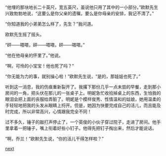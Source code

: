 
“他埋的那块地长二十英尺，宽五英尺，虽说他只用了其中的一小部分。”欧默先生兴致勃勃地说，“这要么是你父亲的遗嘱，要么是你母亲的安排，我记不清了。”

“你知道我的小弟弟怎么样了，先生？”我问道。

欧默先生摇了摇头。

“砰——嗒嗒，砰——嗒嗒，砰——嗒嗒。”

“他在他母亲的怀里了。”他说。

“啊，可怜的小宝宝！他也死了吗？”

“你无能为力的事，就别操心啦！”欧默先生说，“是的，那娃娃也死了。”

听到这一消息，我的伤痕重新裂开了。我撂下那份几乎一点未尝的早餐，走到那小房间的一角，把头伏在那儿的一张桌子上。明妮急忙收拾掉桌上的东西，生怕我的眼泪会把上面的丧服给弄脏了。明妮是个模样俊秀、性情温和的姑娘，她用温柔的手轻轻地把我的头发从眼睛上捋开。但是，她因为快要完成自己的活儿，而且能及时完成，所以非常高兴，心情跟我完全不同！

过不多久，锤子的敲打声停止了，一个英俊的小伙子穿过院子，走进了房间。他手里拿着一把锤子，嘴上衔着好些小钉子。他得先把钉子掏出来，然后才能说话。

“啊，乔兰！”欧默先生说，“你的活儿干得怎样啦？”

[next](page128)